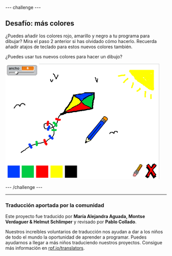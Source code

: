 --- challenge ---

## Desafío: más colores

¿Puedes añadir los colores rojo, amarillo y negro a tu programa para dibujar? Mira el paso 2 anterior si has olvidado cómo hacerlo. Recuerda añadir atajos de teclado para estos nuevos colores también.

¿Puedes usar tus nuevos colores para hacer un dibujo?

![Captura de pantalla](images/paint-final.png)

--- /challenge ---

***
### Traducción aportada por la comunidad 

Este proyecto fue traducido por **María Alejandra Aguada, Montse Verdaguer & Helmut Schlimper** y revisado por **Pablo Collado**. 

Nuestros increíbles voluntarios de traducción nos ayudan a dar a los niños de todo el mundo la oportunidad de aprender a programar. Puedes ayudarnos a llegar a más niños traduciendo nuestros proyectos. Consigue más información en [rpf.io/translators](https://rpf.io/translators).
